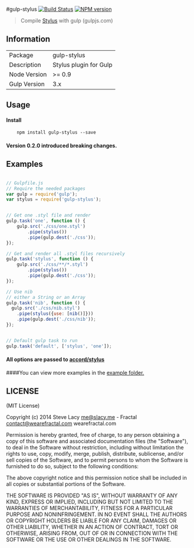 #gulp-stylus
[![Build Status](https://travis-ci.org/stevelacy/gulp-stylus.png?branch=master)](https://travis-ci.org/stevelacy/gulp-stylus)
[![NPM version](https://badge.fury.io/js/gulp-stylus.png)](http://badge.fury.io/js/gulp-stylus)

> Compile [Stylus](http://learnboost.github.io/stylus/) with gulp (gulpjs.com)

## Information

<table>
<tr>
<td>Package</td><td>gulp-stylus</td>
</tr>
<tr>
<td>Description</td>
<td>Stylus plugin for Gulp</td>
</tr>
<tr>
<td>Node Version</td>
<td>>= 0.9</td>
</tr>
<tr>
<td>Gulp Version</td>
<td>3.x</td>
</tr>
</table>

## Usage
#### Install
		npm install gulp-stylus --save


#### Version 0.2.0 introduced breaking changes.

## Examples

```javascript

// Gulpfile.js
// Require the needed packages
var gulp = require('gulp');
var stylus = require('gulp-stylus');


// Get one .styl file and render
gulp.task('one', function () {
	gulp.src('./css/one.styl')
		.pipe(stylus())
		.pipe(gulp.dest('./css'));
});

// Get and render all .styl files recursively
gulp.task('stylus', function () {
	gulp.src('./css/**/*.styl')
		.pipe(stylus())
		.pipe(gulp.dest('./css'));
});

// Use nib
// either a String or an Array
gulp.task('nib', function () {
  gulp.src('./css/nib.styl')
    .pipe(stylus({use: [nib()]}))
    .pipe(gulp.dest('./css/nib'));
});


// Default gulp task to run
gulp.task('default', ['stylus', 'one']);

```

#### All options are passed to [accord/stylus](https://github.com/jenius/accord/blob/master/docs/stylus.md)


####You can view more examples in the [example folder.](https://github.com/stevelacy/gulp-stylus/tree/master/examples)



## LICENSE

(MIT License)

Copyright (c) 2014 Steve Lacy <me@slacy.me> - Fractal <contact@wearefractal.com> wearefractal.com

Permission is hereby granted, free of charge, to any person obtaining
a copy of this software and associated documentation files (the
"Software"), to deal in the Software without restriction, including
without limitation the rights to use, copy, modify, merge, publish,
distribute, sublicense, and/or sell copies of the Software, and to
permit persons to whom the Software is furnished to do so, subject to
the following conditions:

The above copyright notice and this permission notice shall be
included in all copies or substantial portions of the Software.

THE SOFTWARE IS PROVIDED "AS IS", WITHOUT WARRANTY OF ANY KIND,
EXPRESS OR IMPLIED, INCLUDING BUT NOT LIMITED TO THE WARRANTIES OF
MERCHANTABILITY, FITNESS FOR A PARTICULAR PURPOSE AND
NONINFRINGEMENT. IN NO EVENT SHALL THE AUTHORS OR COPYRIGHT HOLDERS BE
LIABLE FOR ANY CLAIM, DAMAGES OR OTHER LIABILITY, WHETHER IN AN ACTION
OF CONTRACT, TORT OR OTHERWISE, ARISING FROM, OUT OF OR IN CONNECTION
WITH THE SOFTWARE OR THE USE OR OTHER DEALINGS IN THE SOFTWARE.
